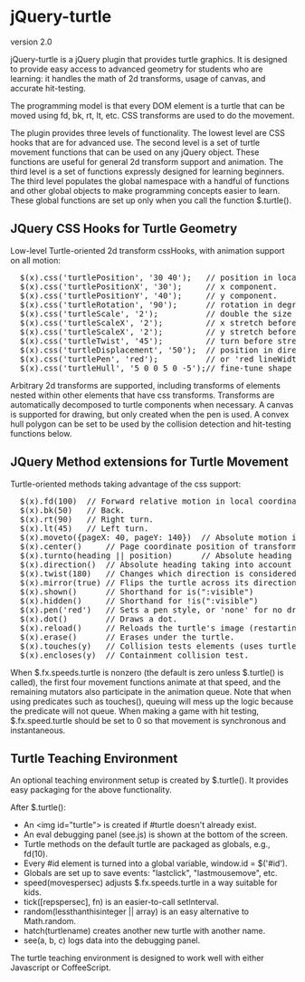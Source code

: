 jQuery-turtle
=============

version 2.0

jQuery-turtle is a jQuery plugin that provides turtle graphics.
It is designed to provide easy access to advanced geometry for
students who are learning: it handles the math of 2d transforms,
usage of canvas, and accurate hit-testing.

The programming model is that every DOM element is a turtle that
can be moved using fd, bk, rt, lt, etc.  CSS transforms are used
to do the movement.

The plugin provides three levels of functionality.  The lowest
level are CSS hooks that are for advanced use.  The second level
is a set of turtle movement functions that can be used on any
jQuery object.  These functions are useful for general 2d transform
support and animation.  The third level is a set of functions
expressly designed for learning beginners.  The third level
populates the global namespace with a handful of functions and
other global objects to make programming concepts easier to
learn.  These global functions are set up only when you call the
function $.turtle().

JQuery CSS Hooks for Turtle Geometry
------------------------------------

Low-level Turtle-oriented 2d transform cssHooks, with animation
support on all motion:
<pre>
  $(x).css('turtlePosition', '30 40');   // position in local coordinates.
  $(x).css('turtlePositionX', '30');     // x component.
  $(x).css('turtlePositionY', '40');     // y component.
  $(x).css('turtleRotation', '90');      // rotation in degrees.
  $(x).css('turtleScale', '2');          // double the size of any element.
  $(x).css('turtleScaleX', '2');         // x stretch before rotate after twist.
  $(x).css('turtleScaleX', '2');         // y stretch before rotate after twist.
  $(x).css('turtleTwist', '45');         // turn before stretching.
  $(x).css('turtleDisplacement', '50');  // position in direction of rotation.
  $(x).css('turtlePen', 'red');          // or 'red lineWidth 2px' etc.
  $(x).css('turtleHull', '5 0 0 5 0 -5');// fine-tune shape for collisions.
</pre>

Arbitrary 2d transforms are supported, including transforms of elements
nested within other elements that have css transforms. Transforms are
automatically decomposed to turtle components when necessary.
A canvas is supported for drawing, but only created when the pen is
used.  A convex hull polygon can be set to be used by the collision
detection and hit-testing functions below.

JQuery Method extensions for Turtle Movement
--------------------------------------------

Turtle-oriented methods taking advantage of the css support:
<pre>
  $(x).fd(100)  // Forward relative motion in local coordinates.
  $(x).bk(50)   // Back.
  $(x).rt(90)   // Right turn.
  $(x).lt(45)   // Left turn.
  $(x).moveto({pageX: 40, pageY: 140})  // Absolute motion in page coordinates.
  $(x).center()     // Page coordinate position of transform-origin.
  $(x).turnto(heading || position)      // Absolute heading adjustment.
  $(x).direction()  // Absolute heading taking into account nested transforms.
  $(x).twist(180)   // Changes which direction is considered "forward".
  $(x).mirror(true) // Flips the turtle across its direction axis.
  $(x).shown()      // Shorthand for is(":visible")
  $(x).hidden()     // Shorthand for !is(":visible")
  $(x).pen('red')   // Sets a pen style, or 'none' for no drawing.
  $(x).dot()        // Draws a dot.
  $(x).reload()     // Reloads the turtle's image (restarting animated gifs)
  $(x).erase()      // Erases under the turtle.
  $(x).touches(y)   // Collision tests elements (uses turtleHull if present).
  $(x).encloses(y)  // Containment collision test.
</pre>
When $.fx.speeds.turtle is nonzero (the default is zero unless
$.turtle() is called), the first four movement functions animate
at that speed, and the remaining mutators also participate in the
animation queue.  Note that when using predicates such as
touches(), queuing will mess up the logic because the predicate
will not queue.  When making a game with hit testing,
$.fx.speed.turtle should be set to 0 so that movement is
synchronous and instantaneous.

Turtle Teaching Environment
---------------------------

An optional teaching environment setup is created by $.turtle().
It provides easy packaging for the above functionality.

After $.turtle():
  * An &lt;img id="turtle"&gt; is created if #turtle doesn't already exist.
  * An eval debugging panel (see.js) is shown at the bottom of the screen.
  * Turtle methods on the default turtle are packaged as globals, e.g., fd(10).
  * Every #id element is turned into a global variable, window.id = $('#id').
  * Globals are set up to save events: "lastclick", "lastmousemove", etc.
  * speed(movespersec) adjusts $.fx.speeds.turtle in a way suitable for kids.
  * tick([repspersec], fn) is an easier-to-call setInterval.
  * random(lessthanthisinteger || array) is an easy alternative to Math.random.
  * hatch(turtlename) creates another new turtle with another name.
  * see(a, b, c) logs data into the debugging panel.

The turtle teaching environment is designed to work well with either
Javascript or CoffeeScript.


